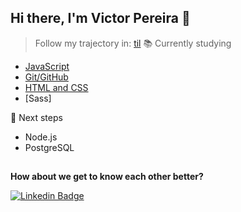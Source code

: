 ## Hi there, I'm Victor Pereira 👋
> Follow my trajectory in: [til](https://github.com/Victorspsr/til_today-i-learnned/blob/master/README.md)
📚 Currently studying
- [JavaScript](https://github.com/Victorspsr/til_today-i-learnned/blob/master/javascript/README.md "Javascript")
- [Git/GitHub](https://github.com/Victorspsr/til_today-i-learnned/blob/master/git/README.md "Git")
- [HTML and CSS](https://github.com/Victorspsr/til_today-i-learnned/blob/master/css/README.md "CSS")
- [Sass]

🚀 Next steps
- Node.js
- PostgreSQL

##
**How about we get to know each other better?**

[![Linkedin Badge](https://img.shields.io/badge/-LinkedIn-blue?style=flat-square&logo=Linkedin&logoColor=white&link=https://www.linkedin.com/in/victorspsr)](https://www.linkedin.com/in/victorspsr)
